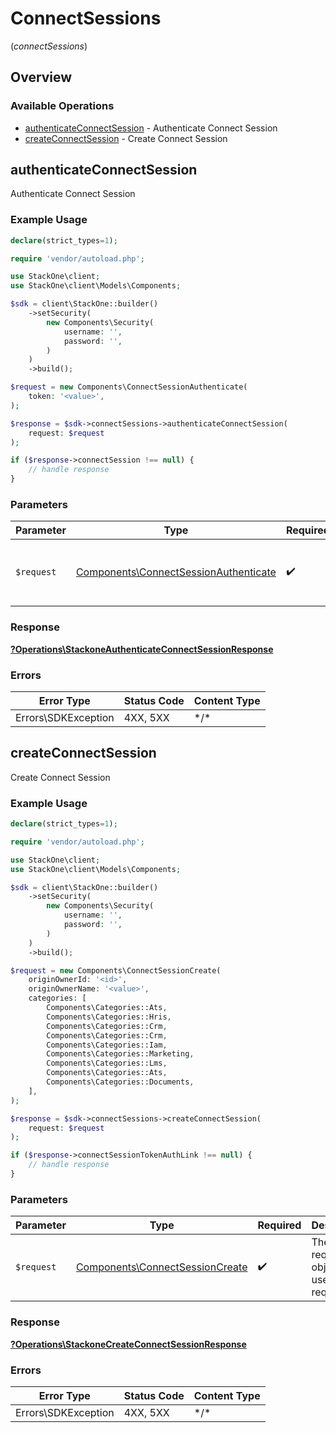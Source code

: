 # ConnectSessions
(*connectSessions*)

## Overview

### Available Operations

* [authenticateConnectSession](#authenticateconnectsession) - Authenticate Connect Session
* [createConnectSession](#createconnectsession) - Create Connect Session

## authenticateConnectSession

Authenticate Connect Session

### Example Usage

```php
declare(strict_types=1);

require 'vendor/autoload.php';

use StackOne\client;
use StackOne\client\Models\Components;

$sdk = client\StackOne::builder()
    ->setSecurity(
        new Components\Security(
            username: '',
            password: '',
        )
    )
    ->build();

$request = new Components\ConnectSessionAuthenticate(
    token: '<value>',
);

$response = $sdk->connectSessions->authenticateConnectSession(
    request: $request
);

if ($response->connectSession !== null) {
    // handle response
}
```

### Parameters

| Parameter                                                                                      | Type                                                                                           | Required                                                                                       | Description                                                                                    |
| ---------------------------------------------------------------------------------------------- | ---------------------------------------------------------------------------------------------- | ---------------------------------------------------------------------------------------------- | ---------------------------------------------------------------------------------------------- |
| `$request`                                                                                     | [Components\ConnectSessionAuthenticate](../../Models/Components/ConnectSessionAuthenticate.md) | :heavy_check_mark:                                                                             | The request object to use for the request.                                                     |

### Response

**[?Operations\StackoneAuthenticateConnectSessionResponse](../../Models/Operations/StackoneAuthenticateConnectSessionResponse.md)**

### Errors

| Error Type          | Status Code         | Content Type        |
| ------------------- | ------------------- | ------------------- |
| Errors\SDKException | 4XX, 5XX            | \*/\*               |

## createConnectSession

Create Connect Session

### Example Usage

```php
declare(strict_types=1);

require 'vendor/autoload.php';

use StackOne\client;
use StackOne\client\Models\Components;

$sdk = client\StackOne::builder()
    ->setSecurity(
        new Components\Security(
            username: '',
            password: '',
        )
    )
    ->build();

$request = new Components\ConnectSessionCreate(
    originOwnerId: '<id>',
    originOwnerName: '<value>',
    categories: [
        Components\Categories::Ats,
        Components\Categories::Hris,
        Components\Categories::Crm,
        Components\Categories::Crm,
        Components\Categories::Iam,
        Components\Categories::Marketing,
        Components\Categories::Lms,
        Components\Categories::Ats,
        Components\Categories::Documents,
    ],
);

$response = $sdk->connectSessions->createConnectSession(
    request: $request
);

if ($response->connectSessionTokenAuthLink !== null) {
    // handle response
}
```

### Parameters

| Parameter                                                                          | Type                                                                               | Required                                                                           | Description                                                                        |
| ---------------------------------------------------------------------------------- | ---------------------------------------------------------------------------------- | ---------------------------------------------------------------------------------- | ---------------------------------------------------------------------------------- |
| `$request`                                                                         | [Components\ConnectSessionCreate](../../Models/Components/ConnectSessionCreate.md) | :heavy_check_mark:                                                                 | The request object to use for the request.                                         |

### Response

**[?Operations\StackoneCreateConnectSessionResponse](../../Models/Operations/StackoneCreateConnectSessionResponse.md)**

### Errors

| Error Type          | Status Code         | Content Type        |
| ------------------- | ------------------- | ------------------- |
| Errors\SDKException | 4XX, 5XX            | \*/\*               |
